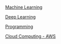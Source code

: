 [Machine Learning](https://github.com/yangshiteng/Data-Science-Learning-Path/blob/main/Machine%20Learning/machine_learning_table_of_content.md)

[Deep Learning](https://github.com/yangshiteng/StatQuest-Study-Notes/blob/main/Notes/Deep%20Learning.md)

[Programming](https://github.com/yangshiteng/StatQuest-Study-Notes/blob/main/Notes/Coding.md)

[Cloud Computing - AWS](https://github.com/yangshiteng/StatQuest-Study-Notes/blob/main/AWS/AWS.md)








